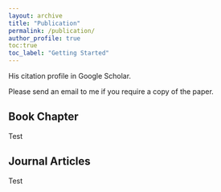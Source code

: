 ```yaml
---
layout: archive
title: "Publication"
permalink: /publication/
author_profile: true
toc:true
toc_label: "Getting Started"
---
```


His citation profile in Google Scholar.

Please send an email to me if you require a copy of the paper.

## Book Chapter
Test

## Journal Articles
Test
